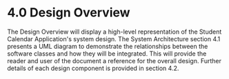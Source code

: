 # 4.0 Design Overview

The Design Overview will display a high-level representation of the Student Calendar Application's system design. The System
Architecture section 4.1 presents a UML diagram to demonstrate the relationships between the software classes and how they will be integrated. This will provide the reader and user of the document a reference for the overall design. Further details of each design component is provided in section 4.2.


